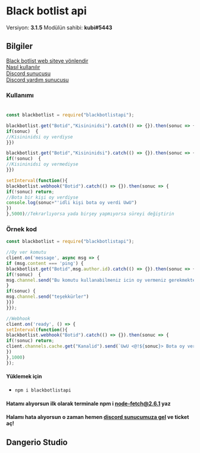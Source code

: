 # Black botlist api
Versiyon: **3.1.5**
Modülün sahibi: **kubi#5443**
## Bilgiler <br>
[Black botlist web siteye yönlendir](https://blackbotlist.cf/) <br>
[Nasıl kullanılır](https://blackbotlist.cf/docs) <br>
[Discord sunucusu](https://discord.gg/cPe9A9vmaE) <br>
[Discord yardım sunucusu](https://discord.gg/4Xpwwz6pgN) <br>
### Kullanımı<br> <br>
```js
const blackbotlist = require("blackbotlistapi");

blackbotlist.get("Botid","Kisininidsi").catch(() => {}).then(sonuc => {//sonucu değiştirebilirsiniz
if(sonuc)  {
//Kisininidsi oy verdiyse
}})

blackbotlist.get("Botid","Kisininidsi").catch(() => {}).then(sonuc => {
if(!sonuc)  {
//Kisininidsi oy vermediyse
}})

setInterval(function(){
blackbotlist.webhook("Botid").catch(() => {}).then(sonuc => {
if(!sonuc) return;
//Bota bir kişi oy verdiyse
console.log(sonuc+"'idli kişi bota oy verdi UwU")
})
},5000)//Tekrarlıyorsa yada birşey yapmıyorsa süreyi değiştirin
```
### Örnek kod
```js
const blackbotlist = require("blackbotlistapi");

//Oy ver komutu
client.on('message', async msg => {
if (msg.content === 'ping') {
blackbotlist.get("Botid",msg.author.id).catch(() => {}).then(sonuc => {
if(!sonuc)  {
msg.channel.send("Bu komutu kullanabilmeniz icin oy vermeniz gerekmektedir")
}
if(sonuc) {
msg.channel.send("teşekkürler")
}})
}});

//Webhook
client.on('ready', () => {
setInterval(function(){
blackbotlist.webhook("Botid").catch(() => {}).then(sonuc => {
if(!sonuc) return;
client.channels.cache.get("Kanalid").send(`UwU <@!${sonuc}> Bota oy verdi!`)
})
},1000)
});

```
#### Yüklemek için
- ```npm i blackbotlistapi```

#### Hatamı alıyorsun ilk olarak terminale npm i node-fetch@2.6.1 yaz
#### Halamı hata alıyorsun o zaman hemen [discord sunucumuza gel](https://discord.gg/cPe9A9vmaE) ve ticket aç!

## Dangerio Studio